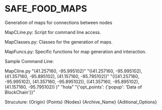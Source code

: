 # SAFE_FOOD_MAPS
Generation of maps for connections between nodes

MapCLine.py: Script for command line access.

MapClasses.py:	Classes for the generation of maps.

MapFuncs.py: Specific functions for map generation and interaction.

Sample Command Line: 

MapCline.py "(41.257160, -95.995102)" "((41.257160, -95.995102), (41.357160, -95.895102), (41.157160, -95.795102))" "(((41.257160, -95.995102), (41.357160, -95.895102)), ((41.357160, -95.895102), (41.157160, -95.795102)) )" "hola" "{'opt_points': {'popup': 'Data of BlockChain'}}"

Strucuture: {Origin} {Points} {Nodes} {Archive_Name} {Aditional_Options}
